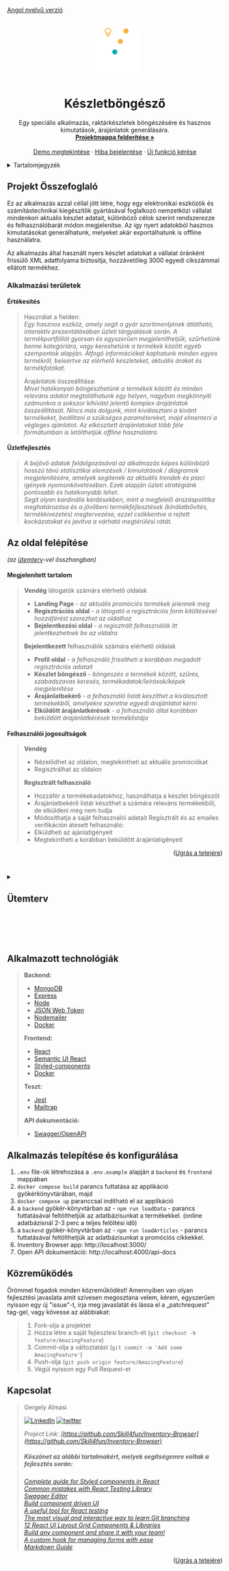 
[Angol nyelvű verzió](/README-en.md)


<!-- PROJECT LOGO -->
<br />
<div align="center">
  <a href="https://github.com/Skill4fun/Inventory-Browser">
  <img src="/docs/icons/LOGO_transparent-background.png" alt="Logo" width="120" height="120">
  </a>

<div id="top"></div>
<h1 align="center">Készletböngésző</h1>

  <p align="center">
    Egy speciális alkalmazás, raktárkészletek böngészésére és hasznos kimutatások, árajánlatok generálására.
    <br />
    <a href="https://github.com/Skill4fun/Inventory-Browser"><strong>Projektmappa felderítése »</strong></a>
    <br />
    <br />
    <a href="https://github.com/Skill4fun/Inventory-Browser">Demo megtekintése</a>
    ·
    <a href="https://github.com/Skill4fun/Inventory-Browser/issues">Hiba bejelentése</a>
    ·
    <a href="https://github.com/Skill4fun/Inventory-Browser/issues">Új funkció kérése</a>
  </p>
</div>



<!-- TABLE OF CONTENTS -->
<details>
  <summary>Tartalomjegyzék</summary>
  <ol>
    <li>
      <a href="#projekt-összefoglaló">Projekt Összefoglaló</a>
      <ul>
        <li><a href="#alkalmazási-területek">Alkalmazási területek</a></li>
        <li><a href="#az-oldal-felépítése">Az oldal felépítése</a></li>
        <li><a href="#megjelenített-tartalom">Megjelenített tartalom</a></li>
        <li><a href="#felhasználói-jogosultságok">Felhasználói jogosultságok</a></li>
        <li><a href="#ütemterv">Ütemterv</a></li>
        <li><a href="#alkalmazott-technológiák">Alkalmazott technológiák</a></li>
      </ul>
    </li>
    <li><a href="#alkalmazás-telepítése-és-konfigurálása">Alkalmazás telepítése és konfigurálása</a></li>
    <li><a href="#közreműködés">Közreműködés</a></li>
    <li><a href="#kapcsolat">Kapcsolat</a></li>
    <li><a href="#köszönet-az-alábbi-tartalmakért-melyek-segítségemre-voltak-a-fejlesztés-során">Hasznos linkek</a></li>
  </ol>
</details>


<!-- ABOUT THE PROJECT -->
## Projekt Összefoglaló

Ez az alkalmazás azzal céllal jött létre, hogy egy elektronikai eszközök és számítástechnikai kiegészítők gyártásával foglalkozó nemzetközi vállalat mindenkori aktuális készlet adatait, különböző célok szerint rendszerezze és felhasználóbarát módon megjelenítse. 
Az így nyert adatokból hasznos kimutatásokat generálhatunk, melyeket akár exportálhatunk is offline használatra.

Az alkalmazás által használt nyers készlet adatokat a vállalat óránként frissülő XML adatfolyama biztosítja, hozzávetőleg 3000 egyedi cikszámmal ellátott termékhez.

### Alkalmazási területek

#### Értékesítés
>Használat a fielden:  
>_Egy hasznos eszköz, amely segít a gyár szortimentjének átlátható, interaktív prezentálásában üzleti tárgyalások során. A termékportfóliót gyorsan és egyszerűen megjeleníthetjük, szűrhetünk benne kategóriára, vagy kereshetünk a termékek között egyéb szempontok alapján.
>Átfogó információkat kaphatunk minden egyes termékről, beleértve az elérhető készleteket, aktuális árakat és termékfotókat._
>
>Árajánlatok összeállítása:  
>_Mivel hatékonyan böngészhetünk a termékek között és minden releváns adatot megtalálhatunk egy helyen, nagyban megkönnyíti számunkra a sokszor kihívást jelentő komplex árajánlatok összeállítását.
>Nincs más dolgunk, mint kiválasztani a kívánt termékeket, beállítani a szükséges paramétereket, majd elmenteni a végleges ajánlatot. Az elkészített árajánlatokat több féle formátumban is letölthetjük offline használatra._

#### Üzletfejlesztés
>_A bejövő adatok feldolgozásával az alkalmazás képes különböző hosszú távú statisztikai elemzések / kimutatások / diagramok megjelenítésére, amelyek segítenek az aktuális trendek és piaci igények nyomonkövetésében. Ezek alapján üzleti stratégiánk pontosabb és hatékonyabb lehet.  
>Segít olyan kardinális kérdésekben, mint a megfelelő árazáspolitika meghatározása és a jövőbeni termékfejlesztések (kínálatbővítés, termékkivezetés) megtervezése, ezzel csökkentve a rejtett kockázatokat és javítva a várható megtérülési rátát._


## Az oldal felépítése
_(az [ütemterv](#ütemterv)-vel összhangban)_

#### Megjelenített tartalom
>**Vendég** látogatók számára elérhető oldalak
>* **Landing Page** - _az aktuális promóciós termékek jelennek meg_  
>* **Regisztrációs oldal** - _a látogató a regisztrációs form kitöltésével hozzáférést szerezhet az oldalhoz_  
>* **Bejelentkezési oldal** - _a regisztrált felhasználók itt jelentkezhetnek be az oldalra_
>
>**Bejelentkezett** felhasználók számára elérhető oldalak
>* **Profil oldal** - _a felhasználó frissítheti a korábban megadott regisztrációs adatait_  
>* **Készlet böngésző** - _böngészés a termékek között, szűrés, szabadszavas keresés, termékadatok/leírások/képek megjelenítése_  
>* **Árajánlatbekérő** - _a felhasználó listát készíthet a kiválasztott termékekből, amelyekre szeretne egyedi árajánlatot kérni_  
>* **Elküldött árajánlatkérések** - _a felhasználó által korábban beküldött árajánlatkérések terméklistája_  

#### Felhasználói jogosultságok
>**Vendég**  
>* Nézelődhet az oldalon, megtekintheti az aktuális promóciókat
>* Regisztrálhat az oldalon  
>
>**Regisztrált felhasználó**  
>* Hozzáfér a termékekadatokhoz, használhatja a készlet böngészőt
>* Árajánlatbekérő listát készíthet a számára releváns termékekből, de elküldeni még nem tudja
>* Módosíthatja a saját felhasználói adatait
>Regisztrált és az emailes verifikáción átesett felhasználó:  
>* Elküldheti az ajánlatigényeit
>* Megtekintheti a korábban beküldött árajánlatigényeit
<p align="right">(<a href="#top">Ugrás a tetejére</a>)</p>


#
<!-- ROADMAP -->
<details> 
  <summary><h2>Ütemterv<h2/></summary>  

- [X] Aktuális promociók, leárazott termékek megjelenítése - főoldal
- [X] Felhasználó regisztráció
    - [X] Emailes verifikáció (automatikus megerősítő link küldés)
- [X] Felhasználó bejelentkezés
- [X] Admin bejelentkezés, egyedi jogosultságok
- [X] Készletböngésző
    - [X] Termékek betöltése és megjelenítése specifikációkkal és fotókkal
    - [X] Termékek szűrése és megjelenítése
    - [X] Keresés termékre, cikkszám/név alapján
- [X] Árajánlat-bekérő lista összeállítása
    - [X] a kiválasztott termékekből lista készítése és elküldése
    - [ ] összeállított lista exportálása excel formátumban
    - [ ] összeállított lista exportálása pdf/word formátumban
    - [ ] emailben elküldi a listát
- [ ] Egyedi árajánlatkészítő - Admin oldal
    - [ ] a kiválasztott termékek listájának összeállítása - dátummal, névvel, mennyiséggel, árral, specifikációkkal, fotóval, elérhető készletekkel
    - [ ] összeállított lista exportálása excel formátumban
- [ ] Statisztikák - Admin oldal
    - [ ] megjeleníti az eladási árak változásait egy adott időszakra vonatkozóan
    - [ ] változások vizuális ábrázolása charton/diagramon
- [ ] Automatikus ütemezett adatbázis frissítés
    - [ ] Ütemezett vállalati adatbázis kapcsolat xml/csv datafeed-en keresztül
    - [ ] EU Vámtarifa API kapcsolat - termékadatok begyüjtése (termékkategória, vámtarifaszám/EKAER validáció)
    - [ ] EU EPREL API kapcsolat - termékspecifikációk begyüjtése (EPREL termékadatlapok, QR-kód)
    - [X] Adatbázis frissítése (árak, készletek, temékszortiment)
- [ ] Kapcsolat felvételi form - felhasználói email küldés az admin részére
<p align="right">(<a href="#top">Ugrás a tetejére</a>)</p>
</details>

#
<br/>

<!-- STACK -->
## Alkalmazott technológiák
>**Backend:**
>* [MongoDB](https://www.mongodb.com/)
>* [Express](https://expressjs.com/)
>* [Node](https://nodejs.org/)
>* [JSON Web Token](https://jwt.io/)
>* [Nodemailer](https://nodemailer.com/)
>* [Docker](https://www.docker.com/)
>
>**Frontend:**  
>* [React](https://reactjs.org/)
>* [Semantic UI React](https://react.semantic-ui.com/)
>* [Styled-components](https://styled-components.com/)
>* [Docker](https://www.docker.com/)
>
>**Teszt:**  
>* [Jest](https://jestjs.io/)
>* [Mailtrap](https://mailtrap.io/)
>
>**API dokumentáció:**  
>* [Swagger/OpenAPI](https://swagger.io/specification/)  
>

<!-- CONFIGURATION -->
## Alkalmazás telepítése és konfigurálása
  
1. `.env` file-ok létrehozása a `.env.example` alapján a `backend` és `frontend` mappában
2. `docker compose build` parancs futtatása az applikáció gyökérkönyvtárában, majd
3. `docker compose up` paranccsal indítható el az applikáció
4. a `backend` gyökér-könyvtárban az - `npm run loadData` - parancs futtatásával feltölthetjük az adatbázisunkat a termékekkel. (online adatbázisnál 2-3 perc a teljes felöltési idő)
5. a `backend` gyökér-könyvtárban az - `npm run loadArticles` - parancs futtatásával feltölthetjük az adatbázisunkat a promóciós cikkekkel.
6. Inventory Browser app: http://localhost:3000/
7. Open API dokumentáció: http://localhost:4000/api-docs


<!-- CONTRIBUTING -->
## Közreműködés

Örömmel fogadok minden közreműködést! Amennyiben van olyan fejlesztési javaslata amit szívesen megosztana velem, kérem, egyszerűen nyisson egy új "issue"-t, írja meg javaslatát és lássa el a „patchrequest” tag-gel, vagy kövesse az alábbiakat:

>1. Fork-olja a projektet
>2. Hozza létre a saját fejlesztési branch-ét (`git checkout -b feature/AmazingFeature`)
>3. Commit-olja a változtatást (`git commit -m 'Add some AmazingFeature'`)
>4. Push-olja (`git push origin feature/AmazingFeature`)
>5. Végül nyisson egy Pull Request-et  

<!-- CONTACT -->
## Kapcsolat

>Gergely Almasi 
>
>[![LinkedIn][linkedin-shield]][linkedin-url] [![twitter][twitter-shield]][twitter-url] 
>
>_Project Link: [https://github.com/Skill4fun/Inventory-Browser](https://github.com/Skill4fun/Inventory-Browser)_  
>
>
><!-- ACKNOWLEDGMENTS -->
>##### _Köszönet az alábbi tartalmakért, melyek segítségemre voltak a fejlesztés során:_  
>_[Complete guide for Styled components in React](https://dev.to/elijahtrillionz/complete-guide-on-how-to-use-styled-components-in-react-360c)_  
>_[Common mistakes with React Testing Library](https://kentcdodds.com/blog/common-mistakes-with-react-testing-library)_  
>_[Swagger Editor](https://editor.swagger.io/?docExpansion=none)_  
>_[Build component driven UI](https://storybook.js.org/)_  
>_[A useful tool for React testing](https://testing-playground.com/)_  
>_[The most visual and interactive way to learn Git branching](https://learngitbranching.js.org/)_  
>_[12 React UI Layout Grid Components & Libraries](https://blog.bitsrc.io/12-react-ui-layout-grid-components-and-libraries-for-2019-16e8aa5d0b08)_  
>_[Build any component and share it with your team!](https://bit.dev/)_  
>_[A custom hook for managing forms with ease](https://react-hook-form.com/api/useform/)_  
>_[Markdown Guide](https://www.markdownguide.org/basic-syntax/#reference-style-links)_  

<p align="right">(<a href="#top">Ugrás a tetejére</a>)</p>


<!-- MARKDOWN LINKS & IMAGES -->
[contributors-shield]: https://img.shields.io/github/contributors/Skill4fun/Inventory-Browser.svg
[contributors-url]: https://github.com/Skill4fun/Inventory-Browser/graphs/contributors
[forks-shield]: https://img.shields.io/github/forks/Skill4fun/Inventory-Browser.svg
[forks-url]: https://github.com/Skill4fun/Inventory-Browser/network/members
[stars-shield]: https://img.shields.io/github/stars/Skill4fun/Inventory-Browser.svg
[stars-url]: https://github.com/Skill4fun/Inventory-Browser/stargazers
[issues-shield]: https://img.shields.io/github/issues/Skill4fun/Inventory-Browser.svg
[issues-url]: https://github.com/Skill4fun/Inventory-Browser/issues
[license-shield]: https://img.shields.io/github/license/Skill4fun/Inventory-Browser.svg
[license-url]: https://github.com/Skill4fun/Inventory-Browser/blob/master/LICENSE.txt
[linkedin-shield]: https://img.shields.io/badge/-LinkedIn-black.svg?style=logo=linkedin&colorB=0092cc
[linkedin-url]: https://linkedin.com/in/gergo-almasi
[product-screenshot]: images/screenshot.png
[twitter-shield]: https://img.shields.io/twitter/url?style=social&url=https%3A%2F%2Ftwitter.com%2F
[twitter-url]: https://twitter.com/Skill4fun_

